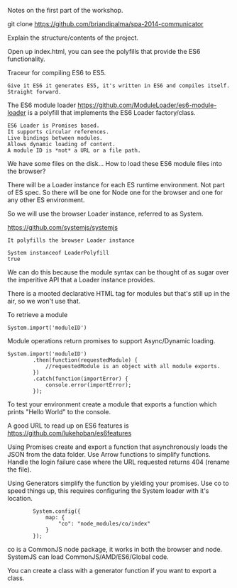 
Notes on the first part of the workshop.

git clone https://github.com/briandipalma/spa-2014-communicator

Explain the structure/contents of the project.

Open up index.html, you can see the polyfills that provide the ES6 functionality.

Traceur for compiling ES6 to ES5.

	Give it ES6 it generates ES5, it's written in ES6 and compiles itself. Straight forward.

The ES6 module loader https://github.com/ModuleLoader/es6-module-loader is a polyfill that implements the ES6 Loader factory/class.

	ES6 Loader is Promises based.
	It supports circular references.
	Live bindings between modules.
	Allows dynamic loading of content.
	A module ID is *not* a URL or a file path.

We have some files on the disk...
How to load these ES6 module files into the browser?
	
There will be a Loader instance for each ES runtime environment. Not part of ES spec.
So there will be one for Node one for the browser and one for any other ES environment.

So we will use the browser Loader instance, referred to as System.

https://github.com/systemjs/systemjs
	
	It polyfills the browser Loader instance

	System instanceof LoaderPolyfill
	true
	
We can do this because the module syntax can be thought of as sugar over the imperitive API that a Loader instance provides.

There is a mooted declarative HTML tag for modules <module> but that's still up in the air, so we won't use that.

To retrieve a module

	System.import('moduleID')

Module operations return promises to support Async/Dynamic loading.

	System.import('moduleID')
			.then(function(requestedModule) {
				//requestedModule is an object with all module exports.
			})
			.catch(function(importError) {
				console.error(importError);
			});
			
To test your environment create a module that exports a function which prints "Hello World" to the console.

A good URL to read up on ES6 features is https://github.com/lukehoban/es6features

Using Promises create and export a function that asynchronously loads the JSON from the data folder.
Use Arrow functions to simplify functions.
Handle the login failure case where the URL requested returns 404 (rename the file).

Using Generators simplify the function by yielding your promises.
Use co to speed things up, this requires configuring the System loader with it's location.

			System.config({
				map: {
					"co": "node_modules/co/index"
				}
			});

co is a CommonJS node package, it works in both the browser and node. SystemJS can load CommonJS/AMD/ES6/Global code.

You can create a class with a generator function if you want to export a class.
